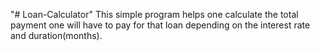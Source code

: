"# Loan-Calculator" 
This simple program helps one calculate the total payment one will have to pay for that loan depending on the interest rate and duration(months).
